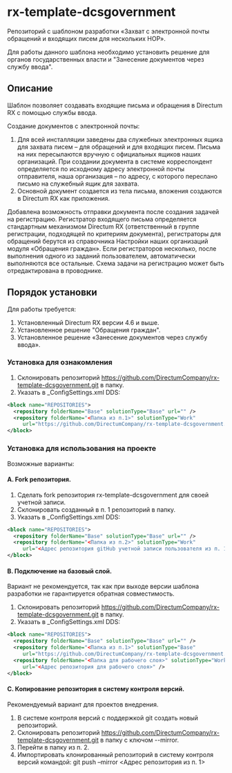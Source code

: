# rx-template-dcsgovernment
Репозиторий с шаблоном разработки «Захват с электронной почты обращений и входящих писем для нескольких НОР».

Для работы данного шаблона необходимо установить решение для органов государственных власти и "Занесение документов через службу ввода".

## Описание
Шаблон позволяет создавать входящие письма и обращения в Directum RX с помощью службы ввода. 

Создание документов с электронной почты:
1. Для всей инсталляции заведены два служебных электронных ящика для захвата писем – для обращений и для входящих писем. Письма на них пересылаются вручную с официальных ящиков наших организаций. При создании документа в системе корреспондент определяется по исходному адресу электронной почты отправителя, наша организация – по адресу, с которого переслано письмо на служебный ящик для захвата.
2. Основной документ создается из тела письма, вложения создаются в Directum RX как приложения.

Добавлена возможность отправки документа после создания задачей на регистрацию.
Регистратор входящего письма определяется стандартным механизмом Directum RX (ответственный в группе регистрации, подходящей по критериям документа), регистраторы для обращений берутся из справочника Настройки наших организаций модуля «Обращения граждан». Если регистраторов несколько, после выполнения одного из заданий пользователем, автоматически выполняются все остальные.
Схема задачи на регистрацию может быть отредактирована в проводнике. 

## Порядок установки
Для работы требуется:
1. Установленный Directum RX версии 4.6 и выше.
2. Установленное решение "Обращения граждан".
3. Установленное решение «Занесение документов через службу ввода».

### Установка для ознакомления
1. Склонировать репозиторий https://github.com/DirectumCompany/rx-template-dcsgovernment.git в папку.
2. Указать в _ConfigSettings.xml DDS:
```xml
<block name="REPOSITORIES">
  <repository folderName="Base" solutionType="Base" url="" /> 
  <repository folderName="<Папка из п.1>" solutionType="Work" 
     url="https://github.com/DirectumCompany/rx-template-dcsgovernment.git" />
</block>
```
### Установка для использования на проекте

Возможные варианты:

#### A. Fork репозитория.
1. Сделать fork репозитория rx-template-dcsgovernment для своей учетной записи.
2. Склонировать созданный в п. 1 репозиторий в папку.
3. Указать в _ConfigSettings.xml DDS:
``` xml
<block name="REPOSITORIES">
  <repository folderName="Base" solutionType="Base" url="" /> 
  <repository folderName="<Папка из п.2>" solutionType="Work" 
     url="<Адрес репозитория gitHub учетной записи пользователя из п. 1>" />
</block>
```
#### B. Подключение на базовый слой.
Вариант не рекомендуется, так как при выходе версии шаблона разработки не гарантируется обратная совместимость.
1. Склонировать репозиторий https://github.com/DirectumCompany/rx-template-dcsgovernment.git в папку.
2. Указать в _ConfigSettings.xml DDS:
```xml
<block name="REPOSITORIES">
  <repository folderName="Base" solutionType="Base" url="" /> 
  <repository folderName="<Папка из п.1>" solutionType="Base" 
     url="https://github.com/DirectumCompany/rx-template-dcsgovernment.git" />
  <repository folderName="<Папка для рабочего слоя>" solutionType="Work" 
     url="<Адрес репозитория для рабочего слоя>" />
</block>
```

#### C. Копирование репозитория в систему контроля версий.
Рекомендуемый вариант для проектов внедрения.
1. В системе контроля версий с поддержкой git создать новый репозиторий.
2. Склонировать репозиторий https://github.com/DirectumCompany/rx-template-dcsgovernment.git в папку с ключом --mirror.
3. Перейти в папку из п. 2.
4. Импортировать клонированный репозиторий в систему контроля версий командой:
git push –mirror <Адрес репозитория из п. 1>
